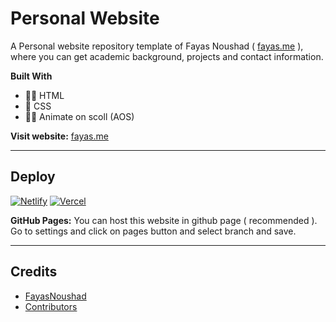 # Personal Website

A Personal website repository template of Fayas Noushad ( <a href="https://fayas.me">fayas.me</a> ), where you can get academic background, projects and contact information.

**Built With**

- 👩‍💻 HTML
- 🎨 CSS
- 🧙‍♂️ Animate on scoll (AOS)

**Visit website:** [fayas.me](https://fayas.me)

---

## Deploy

[![Netlify](https://www.netlify.com/img/deploy/button.svg)](https://app.netlify.com/start/deploy?repository=https://github.com/FayasNoushad/Website)
[![Vercel](https://vercel.com/button)](https://vercel.com/import/project?template=https://github.com/FayasNoushad/Website)

**GitHub Pages:** You can host this website in github page ( recommended ). Go to settings and click on pages button and select branch and save.

---

## Credits

- [FayasNoushad](https://github.com/FayasNoushad)
- [Contributors](https://github.com/FayasNoushad/Website/graphs/contributors)
